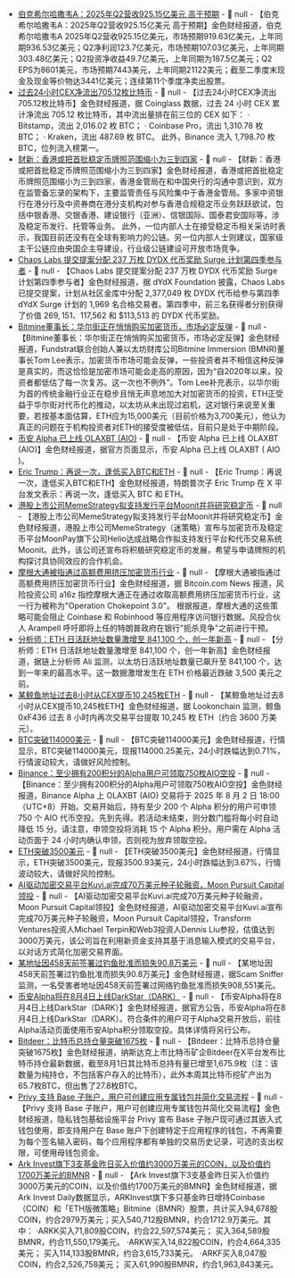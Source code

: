 - [伯克希尔哈撒韦A：2025年Q2营收925.15亿美元 高于预期]() - 📰 null - 【伯克希尔哈撒韦A：2025年Q2营收925.15亿美元 高于预期】金色财经报道，伯克希尔哈撒韦A 2025年Q2营收925.15亿美元，市场预期919.63亿美元，上年同期936.53亿美元；Q2净利润123.7亿美元，市场预期107.03亿美元，上年同期303.48亿美元；Q2投资净收益49.7亿美元，上年同期为187.5亿美元；Q2 EPS为8601美元，市场预期7443美元，上年同期21122美元；截至二季度末现金及现金等价物达3441亿美元；连续第11个季度净卖出股票。
- [过去24小时CEX净流出705.12枚比特币]() - 📰 null - 【过去24小时CEX净流出705.12枚比特币】金色财经报道，据 Coinglass 数据，过去 24 小时 CEX 累计净流出 705.12 枚比特币，其中流出量排在前三位的 CEX 如下： 
· Bitstamp，流出 2,016.02 枚 BTC； 
· Coinbase Pro，流出 1,310.78 枚 BTC； 
· Kraken，流出 487.69 枚 BTC。 
此外，Binance 流入 1,798.70 枚 BTC，位列流入榜第一。
- [财新：香港或把首批稳定币牌照范围缩小为三到四家](https://weekly.caixin.com/2025-08-01/102347736.html) - 📰 null - 【财新：香港或把首批稳定币牌照范围缩小为三到四家】金色财经报道，香港或把首批稳定币牌照范围缩小为三到四家，香港金管局在和中国央行的沟通中意识到，双方在监管备忘录的架构下，主要监管责任与风险集中于香港金管局。多家中资银行在港分行及中资券商在港分支机构对参与香港合规稳定币业务跃跃欲试，包括中银香港、交银香港、建设银行（亚洲）、信银国际、国泰君安国际等，涉及稳定币发行、托管等业务。 
此外，一位内部人士在接受稳定币相关采访时表示，我国目前还没有在全球有影响力的公链。另一位内部人士则建议，国家级主干公链应由央国企主导建设，行业级公链建设可开放市场竞争。
- [Chaos Labs 提交提案分配 237 万枚 DYDX 代币奖励 Surge 计划第四季参与者](https://x.com/dydxfoundation/status/1951581945218924838) - 📰 null - 【Chaos Labs 提交提案分配 237 万枚 DYDX 代币奖励 Surge 计划第四季参与者】金色财经报道，据 dYdX Foundation 披露，Chaos Labs 已提交提案，计划从社区金库中分配 2,377,049 枚 DYDX 代币给参与第四季 dYdX Surge 计划的 1,969 名合格交易者。第四季中，前三名获得者分别获得了价值 $269,151、$117,562 和 $113,513 的 DYDX 代币奖励。
- [Bitmine董事长：华尔街正在悄悄购买加密货币，市场必定反弹](https://www.coindesk.com/markets/2025/08/02/wall-street-is-buying-crypto-quietly-and-that-s-bullish-says-bitmine-s-tom-lee) - 📰 null - 【Bitmine董事长：华尔街正在悄悄购买加密货币，市场必定反弹】金色财经报道，Fundstrat联合创始人兼以太坊财库公司Bitmine Immersion (BMNR)董事长Tom Lee表示，加密货币市场可能会反弹，一些投资者并不相信这种反弹是真实的，而这恰恰是加密市场可能会走高的原因，因为“自2020年以来，投资者都低估了每一次复苏。这一次也不例外”。Tom Lee补充表示，以华尔街为首的传统金融行业正在稳步且悄无声息地加大对加密货币的投资，ETH正受益于华尔街对代币化的推动，以太坊从未出现过宕机，这对银行来说至关重要，若按基本面估算，ETH应为15,000美元（目前价格为3,700美元），他认为真正的问题在于机构投资者对ETH的接受度被低估，目前只是处于中期阶段。
- [币安 Alpha 已上线 OLAXBT (AIO)]() - 📰 null - 【币安 Alpha 已上线 OLAXBT (AIO)】金色财经报道，据官方页面显示，币安 Alpha 已上线 OLAXBT ( AIO )。
- [Eric Trump：再说一次，逢低买入BTC和ETH](https://x.com/EricTrump/status/1951573731664367766) - 📰 null - 【Eric Trump：再说一次，逢低买入BTC和ETH】金色财经报道，特朗普次子 Eric Trump 在 X 平台发文表示：再说一次，逢低买入 BTC 和 ETH。
- [港股上市公司MemeStrategy拟支持发行平台Moonit并将研究稳定币](https://finance.mingpao.com/fin/instantf/20250801/1754034215682) - 📰 null - 【港股上市公司MemeStrategy拟支持发行平台Moonit并将研究稳定币】金色财经报道，港股上市公司MemeStrategy（迷策略）宣布与加密货币及稳定币平台MoonPay旗下公司Helio达成战略合作拟支持发行平台和代币交易系统Moonit。此外，该公司还宣布将积极研究稳定币的发展，希望与申请牌照的机构探讨具协同效应的合作机会。
- [摩根大通被指通过高额费用挤压加密货币行业](https://x.com/BTCTN/status/1951561543180525586) - 📰 null - 【摩根大通被指通过高额费用挤压加密货币行业】金色财经报道，据 Bitcoin.com News 报道，风险投资公司 a16z 指控摩根大通正在通过收取高额费用挤压加密货币行业，这一行为被称为"Operation Chokepoint 3.0"。 
根据报道，摩根大通的这些策略可能会阻止 Coinbase 和 Robinhood 等应用程序访问银行数据。风投合伙人 Arampell 呼吁即将上任的特朗普政府在银行"扼杀竞争"之前进行干预。
- [分析师：ETH 日活跃地址数量激增至 841,100 个，创一年新高](https://x.com/ali_charts/status/1951561860056326555) - 📰 null - 【分析师：ETH 日活跃地址数量激增至 841,100 个，创一年新高】金色财经报道，据链上分析师 Ali 监测，以太坊日活跃地址数量已飙升至 841,100 个，达到一年来的最高水平。这一数据激增发生在 ETH 价格最近跌破 3,500 美元之前。
- [某鲸鱼地址过去8小时从CEX提币10,245枚ETH](https://x.com/lookonchain/status/1951552386964852885) - 📰 null - 【某鲸鱼地址过去8小时从CEX提币10,245枚ETH】金色财经报道，据 Lookonchain 监测，鲸鱼 0xF436 过去 8 小时内再次交易平台提取 10,245 枚 ETH（约合 3600 万美元）。
- [BTC突破114000美元]() - 📰 null - 【BTC突破114000美元】金色财经报道，行情显示，BTC突破114000美元，现报114000.25美元，24小时跌幅达到0.71%，行情波动较大，请做好风险控制。
- [Binance：至少拥有200积分的Alpha用户可领取750枚AIO空投](https://x.com/binancezh/status/1951546005536776486) - 📰 null - 【Binance：至少拥有200积分的Alpha用户可领取750枚AIO空投】金色财经报道，Binance Alpha 上 OLAXBT (AIO) 交易将于 2025 年 8 月 2 日 18:00（UTC+8）开始。交易开始后，持有至少 200 个 Alpha 积分的用户可申领 750 个 AIO 代币空投。先到先得。若活动未结束，则分数门槛将每小时自动降低 15 分。请注意，申领空投将消耗 15 个 Alpha 积分。用户需在 Alpha 活动页面于 24 小时内确认申领，否则视为放弃领取空投。
- [ETH突破3500美元]() - 📰 null - 【ETH突破3500美元】金色财经报道，行情显示，ETH突破3500美元，现报3500.93美元，24小时跌幅达到3.67%，行情波动较大，请做好风险控制。
- [AI驱动加密交易平台Kuvi.ai完成70万美元种子轮融资，Moon Pursuit Capital领投](https://www.globenewswire.com/news-release/2025/08/02/3126168/0/en/Kuvi-ai-Launches-Private-Beta-of-Agentic-Finance-OS-with-Seed-Round-Led-by-Moon-Pursuit-Capital.html) - 📰 null - 【AI驱动加密交易平台Kuvi.ai完成70万美元种子轮融资，Moon Pursuit Capital领投】金色财经报道，AI驱动加密交易平台Kuvi.ai宣布完成70万美元种子轮融资，Moon Pursuit Capital领投，Transform Ventures投资人Michael Terpin和Web3投资人Dennis Liu参投，估值达到3000万美元，该公司旨在利用新资金支持其基于消息输入模式的交易平台，以对话方式简化加密交易界面。
- [某地址因458天前签署过钓鱼批准而损失90.8万美元](https://x.com/realScamSniffer/status/1951528627985850508) - 📰 null - 【某地址因458天前签署过钓鱼批准而损失90.8万美元】金色财经报道，据Scam Sniffer监测，一名受害者地址因458天前签署过网络钓鱼批准而损失908,551美元。
- [币安Alpha将在8月4日上线DarkStar（DARK）]() - 📰 null - 【币安Alpha将在8月4日上线DarkStar（DARK）】金色财经报道，据官方公告，币安Alpha将在8月4日上线DarkStar（DARK）。符合条件的用户可于Alpha交易开放后，前往Alpha活动页面使用币安Alpha积分领取空投。具体详情将另行公布。
- [Bitdeer：比特币总持仓量突破1675枚](https://x.com/BitdeerOfficial/status/1948985049086586967) - 📰 null - 【Bitdeer：比特币总持仓量突破1675枚】金色财经报道，纳斯达克上市比特币矿企Bitdeer在X平台发布比特币持仓最新数据，截至8月1日其比特币总持有量已增至1,675.9枚（注：该数量为纯持仓，不包括客户存入的比特币），此外本周其比特币挖矿产出为65.7枚BTC，但出售了27.8枚BTC。
- [Privy 支持 Base 子账户，用户可创建应用专属钱包并简化交易流程](https://x.com/privy_io/status/1951312171264053727) - 📰 null - 【Privy 支持 Base 子账户，用户可创建应用专属钱包并简化交易流程】金色财经报道，隐私钱包基础设施平台 Privy 宣布 Base 子账户现可通过其嵌入式钱包使用，即支持用户在 Base 账户下创建特定于应用程序的钱包，不再需要为每个签名输入密码，每个应用程序都有单独的交易历史记录，可选的支出权限，可使用母钱包资金。
- [Ark Invest旗下3支基金昨日买入价值约3000万美元的COIN，以及价值约1700万美元的BMNR](https://x.com/ArkkDaily/status/1951438577524441213) - 📰 null - 【Ark Invest旗下3支基金昨日买入价值约3000万美元的COIN，以及价值约1700万美元的BMNR】金色财经报道，据Ark Invest Daily数据显示，ARKInvest旗下多只基金昨日增持Coinbase（COIN）和「ETH版微策略」Bitmine（BMNR）股票，共计买入94,678股COIN，约合2979万美元；买入540,712股BMNR，约合1712.9万美元。其中： 
·ARKK买入71,809股COIN，约合22,597,574美元； 
买入364,589股BMNR，约合11,550,179美元。 
·ARKW买入14,822股COIN，约合4,664,335美元； 
买入114,133股BMNR，约合3,615,733美元。 
·ARKF买入8,047股COIN，约合2,526,758美元； 
买入61,990股BMNR，约合1,963,843美元。
